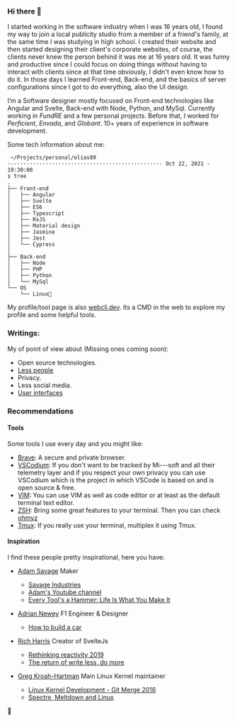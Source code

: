 ### Hi there 👋

I started working in the software industry when I was 16 years old, I found my way to join a local publicity studio from a member of a friend's family, at the same time I was studying in high school. I created their website and then started designing their client's corporate websites, of course, the clients never knew the person behind it was me at 16 years old. It was funny and productive since I could focus on doing things without having to interact with clients since at that time obviously, I didn't even know how to do it. In those days I learned Front-end, Back-end, and the basics of server configurations since I got to do everything, also the UI design. 

I’m a Software designer mostly focused on Front-end technologies like Angular and Svelte, Back-end with Node, Python, and MySql. Currently working in _FundRE_ and a few personal projects. Before that, I worked for _Perficient_, _Envada_, and _Globant_. 10+ years of experience in software development. 

Some tech information about me:
```
 ~/Projects/personal/elias89 ················································· Oct 22, 2021 - 19:30:00
❯ tree
.
├── Front-end
│   ├── Angular
│   ├── Svelte
│   ├── ES6
│   ├── Typescript
│   ├── RxJS
│   ├── Material design
│   ├── Jasmine
│   ├── Jest
│   └── Cypress
│
├── Back-end
│   ├── Node
│   ├── PHP
│   ├── Python
│   └── MySql
└── OS
    └── Linux💛
```
My profile/tool page is also [webcli.dev](https://webcli.dev/). Its a CMD in the web to explore my profile and some helpful tools.


### Writings:
My of point of view about (Missing ones coming soon):

- Open source technologies.
- [Less people](posts/less-people.md)
- Privacy.
- Less social media.
- [User interfaces](posts/user-interfaces.md)


### Recommendations

#### Tools
Some tools I use every day and you might like:

- [Brave](https://brave.com/): A secure and private browser.
- [VSCodium](https://vscodium.com/): If you don't want to be tracked by Mi---soft and all their telemetry layer and if you respect your own privacy you can use VSCodium which is the project in which VSCode is based on and is open source & free.
- [VIM](https://www.vim.org/): You can use VIM as well as code editor or at least as the default terminal text editor.
- [ZSH](https://www.zsh.org/): Bring some great features to your terminal. Then you can check [ohmyz](https://ohmyz.sh/)
- [Tmux](https://github.com/tmux/tmux/wiki): If you really use your terminal, multiplex it using Tmux.

#### Inspiration
I find these people pretty inspirational, here you have:

- [Adam Savage](https://en.wikipedia.org/wiki/Adam_Savage) Maker
  -  [Savage Industries](https://adamsavage.com/)
  -  [Adam's Youtube channel](https://www.youtube.com/results?search_query=adam+savage)
  -  [Every Tool's a Hammer: Life Is What You Make It](https://www.amazon.com/gp/product/1982113480)

- [Adrian Newey](https://en.wikipedia.org/wiki/Adrian_Newey) F1 Engineer & Designer
  - [How to build a car](https://www.amazon.com/-/es/Adrian-Newey-ebook/dp/B073TS2ZWN)
 
- [Rich Harris](https://github.com/Rich-Harris) Creator of SvelteJs
  - [Rethinking reactivity 2019](https://www.youtube.com/watch?v=OyFI-zOrKSk)
  - [The return of write less, do more](https://www.youtube.com/watch?v=BzX4aTRPzno&t=1260s&ab_channel=JScamp)

- [Greg Kroah-Hartman](https://github.com/gregkh) Main Linux Kernel maintainer
  - [Linux Kernel Development - Git Merge 2016](https://www.youtube.com/watch?v=vyenmLqJQjs&t=1499s&ab_chann`el=GitHub)
  - [Spectre, Meltdown and Linux](https://www.youtube.com/watch?v=lQZzm9z8g_U&ab_channel=TheLinuxFoundation)

🥃
